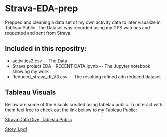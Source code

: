 # Strava-EDA-prep

Prepped and cleaning a data set of my own activity data to later visualize in Tableau Public. The Dataset was recorded using my GPS watches and requested and sent from Strava.

## Included in this repositry:
* activities2.csv -- The Data
* Strava project EDA - RECENT DATA.ipynb -- The Jupyter notebook showing my work
* Reduced_strava_df_V3.csv -- The resulting refined adn reduced dataset

## Tableau Visuals
Bellow are some of the Visuals created using tabelau public. To interact with them feel free to check out the link bellow to my Tableau Public:

[Strava Data Dive, Tableau Public](https://public.tableau.com/views/stravaV5/Story1?:language=en-US&:display_count=n&:origin=viz_share_link)


[Story 1.pdf](https://github.com/fittyp/Predicting_Running_Inj_Capstone/files/11212456/Story.1.pdf)
